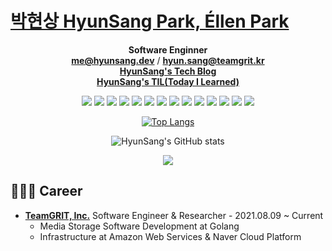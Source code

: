 # [박현상 HyunSang Park, Éllen Park](https://parkhyunsang.com/)
<div align="center">
  
**Software Enginner**  
[**me@hyunsang.dev**](mailto:me@hyunsang.dev) / [**hyun.sang@teamgrit.kr**](mailto:hyun.sang@teamgrit.kr)   
[**HyunSang's Tech Blog**](https://hyunsang.dev)  
[**HyunSang's TIL(Today I Learned)**](http://hyunsang.dev/TIL/)
  
<img src="https://img.shields.io/badge/Go-00ADD8?style=flat-square&logo=Go&logoColor=white"/>
<img src="https://img.shields.io/badge/vue.js-4FC08D?style=flat-square&logo=vue.js&logoColor=white"/>
<img src="https://img.shields.io/badge/MySQL-4479A1?style=flat-square&logo=MySQL&logoColor=white"/>
<img src="https://img.shields.io/badge/Docker-2496ED?style=flat-square&logo=Docker&logoColor=white"/>
<img src="https://img.shields.io/badge/Kubernetes-326CE5?style=flat-square&logo=Kubernetes&logoColor=white"/>
<img src="https://img.shields.io/badge/Ubuntu-E95420?style=flat-square&logo=Ubuntu&logoColor=white"/>
<img src="https://img.shields.io/badge/Flutter-02569B?style=flat-square&logo=Flutter&logoColor=white"/>
<img src="https://img.shields.io/badge/Amazon S3-569A31?style=flat-square&logo=Amazon-S3&logoColor=white"/>
<img src="https://img.shields.io/badge/SQLite-003B57?style=flat-square&logo=SQLite&logoColor=white">
<img src="https://img.shields.io/badge/Prometheus-E6522C?style=flat-square&logo=Prometheus&logoColor=white"/>
<img src="https://img.shields.io/badge/Grafana-F46800?style=flat-square&logo=Grafana&logoColor=white"/>
<img src="https://img.shields.io/badge/Jenkins-D24939?style=flat-square&logo=Jenkins&logoColor=white"/>
<img src="https://img.shields.io/badge/Git-F05032?style=flat-square&logo=Git&logoColor=white"/>
<img src="https://img.shields.io/badge/FFmpeg-007808?style=flat-square&logo=FFmpeg&logoColor=white"/>

[![Top Langs](https://github-readme-stats.vercel.app/api/top-langs/?username=dev-hyunsang&layout=compact&theme=dracula)](https://github.com/anuraghazra/github-readme-stats)
  
![HyunSang's GitHub stats](https://github-readme-stats.vercel.app/api?username=dev-hyunsang&show_icons=true&theme=dracula)

<img src="https://ghchart.rshah.org/dev-hyunsang" />  
</div>


## 🧑🏻‍💻 Career
- [**TeamGRIT, Inc.**](https://www.teamgrit.kr/) Software Engineer & Researcher - 2021.08.09 ~ Current
  - Media Storage Software Development at Golang
  - Infrastructure at Amazon Web Services & Naver Cloud Platform
